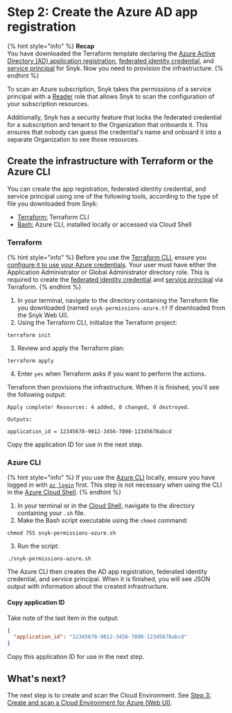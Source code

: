 # Step 2: Create the Azure AD app registration

{% hint style="info" %}
**Recap**\
You have downloaded the Terraform template declaring the [Azure Active Directory (AD) application registration](https://learn.microsoft.com/en-us/azure/active-directory/develop/app-objects-and-service-principals#application-registration), [federated identity credential](https://learn.microsoft.com/en-us/azure/active-directory/develop/workload-identity-federation), and [service principal](https://learn.microsoft.com/en-us/azure/active-directory/develop/app-objects-and-service-principals#service-principal-object) for Snyk. Now you need to provision the infrastructure.
{% endhint %}

To scan an Azure subscription, Snyk takes the permissions of a service principal with a [Reader](https://learn.microsoft.com/en-us/azure/role-based-access-control/built-in-roles#reader) role that allows Snyk to scan the configuration of your subscription resources.

Additionally, Snyk has a security feature that locks the federated credential for a subscription and tenant to the Organization that onboards it. This ensures that nobody can guess the credential's name and onboard it into a separate Organization to see those resources.

## Create the infrastructure with Terraform or the Azure CLI

You can create the app registration, federated identity credential, and service principal using one of the following tools, according to the type of file you downloaded from Snyk:

* [Terraform:](step-2-create-the-azure-ad-app-registration.md#terraform) Terraform CLI
* [Bash:](step-2-create-the-azure-ad-app-registration.md#azure-cli) Azure CLI, installed locally or accessed via Cloud Shell

### Terraform

{% hint style="info" %}
Before you use the [Terraform CLI](https://www.terraform.io/downloads), ensure you [configure it to use your Azure credentials](https://registry.terraform.io/providers/hashicorp/azuread/latest/docs#authenticating-to-azure-active-directory). Your user must have either the Application Administrator or Global Administrator directory role. This is required to create the [federated identity credential](https://registry.terraform.io/providers/hashicorp/azuread/latest/docs/resources/application\_federated\_identity\_credential#api-permissions) and [service principal](https://registry.terraform.io/providers/hashicorp/azuread/latest/docs/resources/service\_principal) via Terraform.
{% endhint %}

1. In your terminal, navigate to the directory containing the Terraform file you downloaded (named `snyk-permissions-azure.tf` if downloaded from the Snyk Web UI).
2. Using the Terraform CLI, initialize the Terraform project:

```
terraform init
```

3. Review and apply the Terraform plan:

```
terraform apply
```

4. Enter `yes` when Terraform asks if you want to perform the actions.

Terraform then provisions the infrastructure. When it is finished, you'll see the following output:

```
Apply complete! Resources: 4 added, 0 changed, 0 destroyed.

Outputs:

application_id = 12345678-9012-3456-7890-12345678abcd
```

Copy the application ID for use in the next step.

### Azure CLI

{% hint style="info" %}
If you use the [Azure CLI](https://learn.microsoft.com/en-us/cli/azure/install-azure-cli) locally, ensure you have logged in with [`az login`](https://learn.microsoft.com/en-us/cli/azure/authenticate-azure-cli) first. This step is not necessary when using the CLI in the [Azure Cloud Shell](https://portal.azure.com/#cloudshell/).
{% endhint %}

1. In your terminal or in the [Cloud Shell](https://portal.azure.com/#cloudshell/), navigate to the directory containing your `.sh` file.
2. Make the Bash script executable using the `chmod` command:

```
chmod 755 snyk-permissions-azure.sh
```

3. Run the script:

```
./snyk-permissions-azure.sh
```

The Azure CLI then creates the AD app registration, federated identity credential, and service principal. When it is finished, you will see JSON output with information about the created infrastructure.

#### Copy application ID

Take note of the last item in the output:

```json
{
  "application_id": "12345678-9012-3456-7890-12345678abcd"
}
```

Copy this application ID for use in the next step.

## What's next?

The next step is to create and scan the Cloud Environment. See [Step 3: Create and scan a Cloud Environment for Azure (Web UI)](step-3-create-and-scan-a-snyk-cloud-environment-for-azure-web-ui.md).
